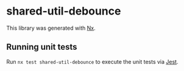 # shared-util-debounce

This library was generated with [Nx](https://nx.dev).

## Running unit tests

Run `nx test shared-util-debounce` to execute the unit tests via [Jest](https://jestjs.io).
